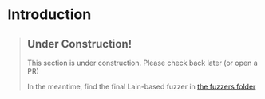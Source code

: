 # Introduction

> ## Under Construction!
>
> This section is under construction.
> Please check back later (or open a PR)
>
> In the meantime, find the final Lain-based fuzzer in [the fuzzers folder](https://github.com/AFLplusplus/LibAFL/tree/main/fuzzers/inprocess/tutorial)
